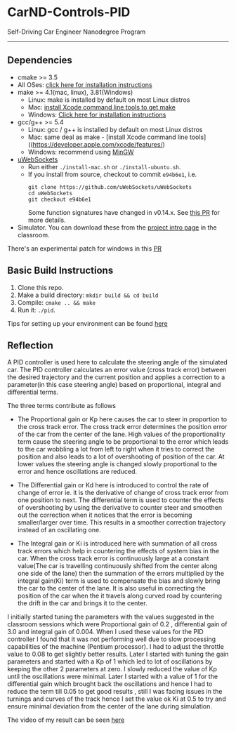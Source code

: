 # CarND-Controls-PID
Self-Driving Car Engineer Nanodegree Program

---

## Dependencies

* cmake >= 3.5
 * All OSes: [click here for installation instructions](https://cmake.org/install/)
* make >= 4.1(mac, linux), 3.81(Windows)
  * Linux: make is installed by default on most Linux distros
  * Mac: [install Xcode command line tools to get make](https://developer.apple.com/xcode/features/)
  * Windows: [Click here for installation instructions](http://gnuwin32.sourceforge.net/packages/make.htm)
* gcc/g++ >= 5.4
  * Linux: gcc / g++ is installed by default on most Linux distros
  * Mac: same deal as make - [install Xcode command line tools]((https://developer.apple.com/xcode/features/)
  * Windows: recommend using [MinGW](http://www.mingw.org/)
* [uWebSockets](https://github.com/uWebSockets/uWebSockets)
  * Run either `./install-mac.sh` or `./install-ubuntu.sh`.
  * If you install from source, checkout to commit `e94b6e1`, i.e.
    ```
    git clone https://github.com/uWebSockets/uWebSockets 
    cd uWebSockets
    git checkout e94b6e1
    ```
    Some function signatures have changed in v0.14.x. See [this PR](https://github.com/udacity/CarND-MPC-Project/pull/3) for more details.
* Simulator. You can download these from the [project intro page](https://github.com/udacity/self-driving-car-sim/releases) in the classroom.

There's an experimental patch for windows in this [PR](https://github.com/udacity/CarND-PID-Control-Project/pull/3)

## Basic Build Instructions

1. Clone this repo.
2. Make a build directory: `mkdir build && cd build`
3. Compile: `cmake .. && make`
4. Run it: `./pid`. 

Tips for setting up your environment can be found [here](https://classroom.udacity.com/nanodegrees/nd013/parts/40f38239-66b6-46ec-ae68-03afd8a601c8/modules/0949fca6-b379-42af-a919-ee50aa304e6a/lessons/f758c44c-5e40-4e01-93b5-1a82aa4e044f/concepts/23d376c7-0195-4276-bdf0-e02f1f3c665d)




## Reflection

A PID controller is used here to calculate the steering angle of the simulated car. The PID controller calculates an error value (cross track error) between the desired trajectory and the current position and applies a correction to a parameter(in this case steering angle) based on proportional, integral and differential terms.

The three terms contribute as follows

* The Proportional gain or Kp here causes the car to steer in proportion to the cross track error. The cross track error determines the position error of the car from the center of the lane. High values of the proportionality term cause the steering angle to be proportional to the error which leads to the car wobbling a lot from left to right when it tries to correct the position and also leads to a lot of overshooting of position of the car. At lower values the steering angle is changed slowly proportional to the error and hence oscillations are reduced.

* The Differential gain or Kd here is introduced to control the rate of change of error ie. it is the derivative of change of cross track error from one position to next. The differential term is used to counter the effects of overshooting by using the derivative to counter steer and smoothen out the correction when it notices that the error is becoming smaller/larger over time. This results in a smoother correction trajectory instead of an oscillating one.

* The Integral gain or Ki is introduced here with summation of all cross track errors which help in countering the effects of system bias in the car. When the cross track error is continuously large at a constant value(The car is travelling continuously shifted from the center  along one side of the lane) then the summation of the errors multiplied by the integral gain(Ki) term is used to compensate the bias and slowly bring the car to the center of the lane. It is also useful in correcting the position of the car when the it  travels along curved road by countering the drift in the car and brings it to the center.


I initially started tuning the parameters with the values suggested in the classroom sessions which were Proportional gain of 0.2 , differential gain of 3.0 and integral gain of 0.004. When I used these values for the PID controller I found that it was not performing well due to slow processing capabilities of the machine (Pentium processor). I had to adjust the throttle value to 0.08 to get slightly better results. Later I started with tuning the gain parameters and started with a Kp of 1 which led to lot of oscillations by keeping the other 2 parameters at zero. I slowly reduced the value of Kp until the oscillations were minimal. Later I started with a value of 1 for the differential gain which brought back the oscillations and hence I had to reduce the term till 0.05 to get good results , still I was facing issues in the turnings and curves of the track hence I set the value ok Ki at 0.5 to try and ensure minimal deviation from the center of the lane during simulation.

The video of my result can be seen [here](https://github.com/AkshathaHolla91/CarND-PID-Control-Project/blob/master/output_video.mp4)




